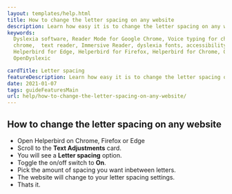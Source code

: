 ```yaml
---
layout: templates/help.html
title: How to change the letter spacing on any website
description: Learn how easy it is to change the letter spacing on any website.
keywords:
  Dyslexia software, Reader Mode for Google Chrome, Voice typing for chrome, Text to speech for
  chrome,  text reader, Immersive Reader, dyslexia fonts, accessibility software, dyslexia software,
  Helperbird for Edge, Helperbird for Firefox, Helperbird for Chrome, Opendyslexic for Chrome,
  OpenDyslexic

cardTitle: Letter spacing
featureDescription: Learn how easy it is to change the letter spacing on any website.
date: 2021-01-07
tags: guideFeaturesMain
url: help/how-to-change-the-letter-spacing-on-any-website/
---
```


## How to change the letter spacing on any website

- Open Helperbird on Chrome, Firefox or Edge
- Scroll to the **Text Adjustments** card.
- You will see a **Letter spacing** option.
- Toggle the on/off switch to **On**.
- Pick the amount of spacing you want inbetween letters.
- The website will change to your letter spacing settings.
- Thats it.
